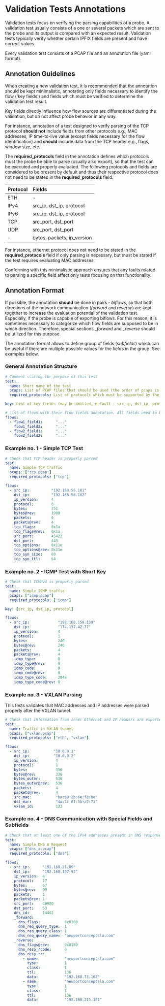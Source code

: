 # Validation Tests Annotations

Validation tests focus on verifying the parsing capabilities of a probe.
A validation test usually consists of a one or several packets
which are sent to the probe and its output is compared with an expected result.
Validation tests typically verify whether certain IPFIX fields are present and have correct values.

Every validation test consists of a PCAP file and an annotation file (yaml format).

## Annotation Guidelines

When creating a new validation test, it is recommended that the annotation
should be kept minimalistic, annotating only fields necessary to identify the flow ('key fields')
and fields which must be verified to determine the validation test result.

Key fields directly influence how flow sources are differentiated during the validation,
but do not affect probe behavior in any way.

For instance, annotation of a test designed to verify parsing of the TCP protocol
**should not** include fields from other protocols e.g., MAC addresses, IP time-to-live value
(except fields necessary for the flow identification) and **should** include data
from the TCP header e.g., flags, window size, etc.

The **required_protocols** field in the annotation defines which protocols must the probe
be able to parse (usually also export), so that the test can be executed and properly evaluated.
The following protocols and fields are considered to be present by default
and thus their respective protocol does not need to be stated in the **required_protocols** field.

| Protocol | Fields                     |
|:---------|:---------------------------|
| ETH      | -                          |
| IPv4     | src_ip, dst_ip, protocol   |
| IPv6     | src_ip, dst_ip, protocol   |
| TCP      | src_port, dst_port         |
| UDP      | src_port, dst_port         |
| -        | bytes, packets, ip_version |

For instance, ethernet protocol does not need to be stated in the **required_protocols** field
if only parsing is necessary, but must be stated if the test requires evaluating MAC addresses.

Conforming with this minimalistic approach ensures that any faults related to parsing a specific
field affect only tests focusing on that functionality.

## Annotation Format

If possible, the annotation **should** be done in pairs - *biflows*,
so that both directions of the network communication (*forward* and *reverse*)
are kept together to increase the evaluation potential of the validation test.
Especially, if the probe is capable of exporting biflows.  For this reason, it is sometimes
necessary to categorize which flow fields are supposed to be in which direction.
Therefore, special sections *_forward* and *_reverse* should be utilized for this purpose.

The annotation format allows to define group of fields (*subfields*) which can be useful
if there are multiple possible values for the fields in the group. See examples below.

### General Annotation Structure

```yaml
# Comment stating the purpose of this test
test:
  name: Short name of the test
  pcaps: List of PCAP files that should be used (the order of pcaps is respected)
  required_protocols: List of protocols which must be supported by the probe so that this test can be evaluated

key: List of key fields (may be omitted, default - src_ip, dst_ip, protocol, src_port, dst_port)

# List of flows with their flow fields annotation. All fields need to be properly defined in the fields.yml
flows:
  - flow1_field1:      "..."
    flow1_field2:      "..."
  - flow2_field1:      "..."
    flow2_field2:      "..."
```

### Example no. 1 - Simple TCP Test

```yaml
# Check that TCP header is properly parsed
test:
  name: Simple TCP traffic
  pcaps: ["tcp.pcap"]
  required_protocols: ["tcp"]

flows:
  - src_ip:          "192.168.56.101"
    dst_ip:          "192.168.56.102"
    ip_version:      4
    protocol:        6
    bytes:           751
    bytes@rev:       1900
    packets:         6
    packets@rev:     4
    tcp_flags:       0x1a
    tcp_flags@rev:   0x1a
    src_port:        45422
    dst_port:        443
    tcp_options:     0x11e
    tcp_options@rev: 0x11e
    tcp_syn_size:    60
    tcp_syn_ttl:     64
```

### Example no. 2 - ICMP Test with Short Key

```yaml
# Check that ICMPv4 is properly parsed
test:
  name: Simple ICMP traffic
  pcaps: ["icmp.pcap"]
  required_protocols: ["icmp"]

key: [src_ip, dst_ip, protocol]

flows:
  - src_ip:             "192.168.158.139"
    dst_ip:             "174.137.42.77"
    ip_version:         4
    protocol:           1
    bytes:              240
    bytes@rev:          240
    packets:            4
    packets@rev:        4
    icmp_type:          8
    icmp_type@rev:      0
    icmp_code:          0
    icmp_code@rev:      0
    icmp_type_code:     2048
    icmp_type_code@rev: 0
```

### Example no. 3 - VXLAN Parsing

This tests validates that MAC addresses and IP addresses were parsed properly after the VXLAN tunnel.

```yaml
# Check that information from inner Ethernet and IP headers are exported
test:
  name: Traffic in VXLAN tunnel
  pcaps: ["vxlan.pcap"]
  required_protocols: ["eth", "vxlan"]

flows:
  - src_ip:           "10.0.0.1"
    dst_ip:           "10.0.0.2"
    ip_version:        4
    protocol:          1
    bytes:             336
    bytes@rev:         336
    bytes_outer:       536
    bytes_outer@rev:   536
    packets:           4
    packets@rev:       4
    src_mac:           "ba:09:2b:6e:f8:be"
    dst_mac:           "4a:7f:01:3b:a2:71"
    vxlan_id:          123
```

### Example no. 4 - DNS Communication with Special Fields and Subfields

```yaml
# Check that at least one of the IPv4 addresses present in DNS response to type A request is present in the flow
test:
  name: Simple DNS A Request
  pcaps: ["dns_a.pcap"]
  required_protocols: ["dns"]

flows:
  - src_ip:      "192.168.21.89"
    dst_ip:      "192.168.197.92"
    ip_version:  4
    protocol:    17
    bytes:       67
    bytes@rev:   99
    packets:     1
    packets@rev: 1
    src_port:    40980
    dst_port:    53
    dns_id:      14402
    _forward:
      dns_flags:           0x0100
      dns_req_query_type:  1
      dns_req_query_class: 1
      dns_req_query_name:  "newportconceptsla.com"
    _reverse:
      dns_flags@rev:       0x8180
      dns_resp_rcode:      0
      dns_resp_rr:
        - name:            "newportconceptsla.com"
          type:            1
          class:           1
          ttl:             136
          data:            "192.168.73.162"
        - name:            "newportconceptsla.com"
          type:            1
          class:           1
          ttl:             136
          data:            "192.168.215.181"
```
